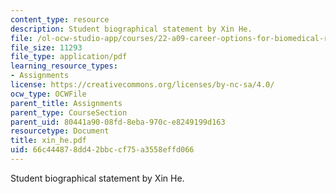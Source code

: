 ```yaml
---
content_type: resource
description: Student biographical statement by Xin He.
file: /ol-ocw-studio-app/courses/22-a09-career-options-for-biomedical-research-fall-2006/66c444878dd42bbccf75a3558effd066_xin_he.pdf
file_size: 11293
file_type: application/pdf
learning_resource_types:
- Assignments
license: https://creativecommons.org/licenses/by-nc-sa/4.0/
ocw_type: OCWFile
parent_title: Assignments
parent_type: CourseSection
parent_uid: 80441a90-08fd-8eba-970c-e8249199d163
resourcetype: Document
title: xin_he.pdf
uid: 66c44487-8dd4-2bbc-cf75-a3558effd066
---
```

Student biographical statement by Xin He.
